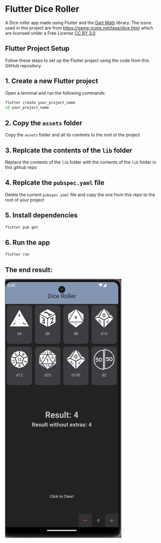 # Flutter Dice Roller
A Dice roller app made using Flutter and the [Dart Math](https://api.flutter.dev/flutter/dart-math/dart-math-library.html) library.
The icons used in this project are from https://game-icons.net/tags/dice.html which are licensed under a Free License [CC BY 3.0](https://creativecommons.org/licenses/by/3.0/)

## Flutter Project Setup

Follow these steps to set up the Flutter project using the code from this GitHub repository.

## 1. Create a new Flutter project

Open a terminal and run the following commands:

```bash
flutter create your_project_name
cd your_project_name
```

## 2. Copy the `assets` folder
Copy the `assets` folder and all its contents to the root ot the project

## 3. Replcate the contents of the `lib` folder
Replace the contents of the `lib` folder with the contents of the `lib` folder in this github repo

## 4. Replcate the `pubspec.yaml` file
Delete the current `pubspec.yaml` file and copy the one from this repo to the root of your project

## 5. Install dependencies

```bash
flutter pub get
```

## 6. Run the app

```bash
flutter run
```

## The end result:
![Output Image](output.png)
